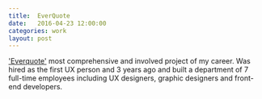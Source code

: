 ```yaml
---
title:  EverQuote
date:   2016-04-23 12:00:00
categories: work
layout: post
---
```


['Everquote'][everquote] most comprehensive and involved project of my career. Was hired as the first UX person and 3 years ago and built a department of 7 full-time employees including UX designers, graphic designers and front-end developers.

[everquote]:   http://everquote.com



